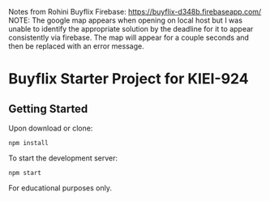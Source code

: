 Notes from Rohini
Buyflix Firebase: https://buyflix-d348b.firebaseapp.com/
NOTE: The google map appears when opening on local host but I was unable to identify the appropriate solution by the deadline for it to appear consistently via firebase. The map will appear for a couple seconds and then be replaced with an error message.

# Buyflix Starter Project for KIEI-924

## Getting Started

Upon download or clone:

```
npm install
```

To start the development server:

```
npm start
```

For educational purposes only.
